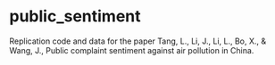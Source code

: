 # public_sentiment
Replication code and data for the paper Tang, L., Li, J., Li, L., Bo, X., &amp; Wang, J., Public complaint sentiment against air pollution in China.
